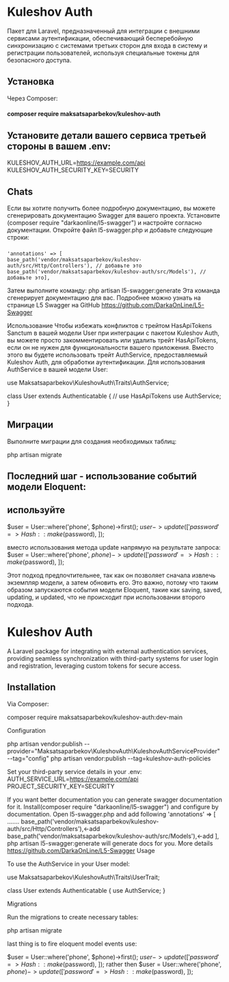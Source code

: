
# Kuleshov Auth

Пакет для Laravel, предназначенный для интеграции с внешними сервисами аутентификации, обеспечивающий бесперебойную синхронизацию с системами третьих сторон для входа в систему и регистрации пользователей, используя специальные токены для безопасного доступа.

## Установка

Через Composer:

####  composer require maksatsaparbekov/kuleshov-auth


## Установите детали вашего сервиса третьей стороны в вашем .env:
KULESHOV_AUTH_URL=https://example.com/api
KULESHOV_AUTH_SECURITY_KEY=SECURITY

## Chats 
Если вы хотите получить более подробную документацию, вы можете сгенерировать документацию Swagger для вашего проекта. Установите (composer require "darkaonline/l5-swagger") и настройте согласно документации. Откройте файл l5-swagger.php и добавьте следующие строки:

###
    'annotations' => [
    base_path('vendor/maksatsaparbekov/kuleshov-auth/src/Http/Controllers'), // добавьте это
    base_path('vendor/maksatsaparbekov/kuleshov-auth/src/Models'), // добавьте это],

Затем выполните команду:
    php artisan l5-swagger:generate
Эта команда сгенерирует документацию для вас. 
Подробнее можно узнать на странице L5 Swagger на GitHub https://github.com/DarkaOnLine/L5-Swagger


Использование
Чтобы избежать конфликтов с трейтом HasApiTokens Sanctum в вашей модели User при интеграции с пакетом Kuleshov Auth, вы можете просто закомментировать или удалить трейт HasApiTokens, если он не нужен для функциональности вашего приложения. Вместо этого вы будете использовать трейт AuthService, предоставляемый Kuleshov Auth, для обработки аутентификации. 
Для использования AuthService в вашей модели User:

use Maksatsaparbekov\KuleshovAuth\Traits\AuthService;

class User extends Authenticatable
{
//       use HasApiTokens
    use AuthService;
}


## Миграции

Выполните миграции для создания необходимых таблиц:

php artisan migrate

## Последний шаг - использование событий модели Eloquent:
## используйте

$user = User::where('phone', $phone)->first();
$user->update([
'password' => Hash::make($password),
]);

вместо использования метода update напрямую на результате запроса:
$user = User::where('phone', $phone)->update([
'password' => Hash::make($password),
]);

Этот подход предпочтительнее, так как он позволяет сначала извлечь экземпляр модели, а затем обновить его. Это важно, потому что таким образом запускаются события модели Eloquent, такие как saving, saved, updating, и updated, что не происходит при использовании второго подхода.
# Kuleshov Auth

A Laravel package for integrating with external authentication services, providing seamless synchronization with third-party systems for user login and registration, leveraging custom tokens for secure access.

## Installation

Via Composer:

composer require maksatsaparbekov/kuleshov-auth:dev-main


Configuration

php artisan vendor:publish --provider="Maksatsaparbekov\KuleshovAuth\KuleshovAuthServiceProvider" --tag="config"
php artisan vendor:publish --tag=kuleshov-auth-policies

Set your third-party service details in your .env:
AUTH_SERVICE_URL=https://example.com/api
PROJECT_SECURITY_KEY=SECURITY

If you want better documentation you can generate swagger documentation for it. Install(composer require "darkaonline/l5-swagger") and configure by documentation. Open l5-swagger.php 
and add following
'annotations' => [
        .......
        base_path('vendor/maksatsaparbekov/kuleshov-auth/src/Http/Controllers'),<-add
        base_path('vendor/maksatsaparbekov/kuleshov-auth/src/Models'),<-add
    ],
php artisan l5-swagger:generate
will generate docs for you. More details https://github.com/DarkaOnLine/L5-Swagger
Usage

To use the AuthService in your User model:

use Maksatsaparbekov\KuleshovAuth\Traits\UserTrait;

class User extends Authenticatable
{
    use AuthService;
}


Migrations

Run the migrations to create necessary tables:

php artisan migrate

last thing is to fire eloquent model events use:

$user = User::where('phone', $phone)->first();
$user->update([
'password' => Hash::make($password),
]);
rather then $user = User::where('phone', $phone)->update([
'password' => Hash::make($password),
]);
